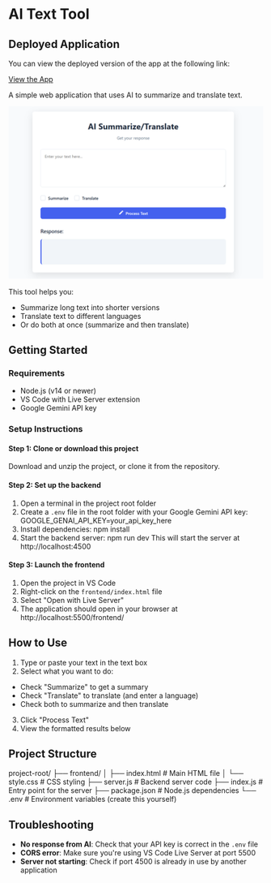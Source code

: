 # AI Text Tool
## Deployed Application

You can view the deployed version of the app at the following link:

[View the App](https://frontend-api-zeta.vercel.app/)

A simple web application that uses AI to summarize and translate text.<br>

![AI Text Tool Screenshot](./appimage.png)


This tool helps you:
- Summarize long text into shorter versions
- Translate text to different languages
- Or do both at once (summarize and then translate)

## Getting Started

### Requirements

- Node.js (v14 or newer)
- VS Code with Live Server extension
- Google Gemini API key

### Setup Instructions

#### Step 1: Clone or download this project

Download and unzip the project, or clone it from the repository.

#### Step 2: Set up the backend

1. Open a terminal in the project root folder
2. Create a `.env` file in the root folder with your Google Gemini API key:
GOOGLE_GENAI_API_KEY=your_api_key_here
3. Install dependencies:
npm install
4. Start the backend server:
npm run dev
This will start the server at http://localhost:4500

#### Step 3: Launch the frontend

1. Open the project in VS Code
2. Right-click on the `frontend/index.html` file
3. Select "Open with Live Server"
4. The application should open in your browser at http://localhost:5500/frontend/

## How to Use

1. Type or paste your text in the text box
2. Select what you want to do:
- Check "Summarize" to get a summary
- Check "Translate" to translate (and enter a language)
- Check both to summarize and then translate
3. Click "Process Text"
4. View the formatted results below

## Project Structure
project-root/
├── frontend/
│   ├── index.html      # Main HTML file
│   └── style.css       # CSS styling
├── server.js           # Backend server code
├── index.js            # Entry point for the server
├── package.json        # Node.js dependencies
└── .env                # Environment variables (create this yourself)

## Troubleshooting

- **No response from AI**: Check that your API key is correct in the `.env` file
- **CORS error**: Make sure you're using VS Code Live Server at port 5500
- **Server not starting**: Check if port 4500 is already in use by another application
